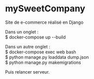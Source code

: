 # mySweetCompany
Site de e-commerce réalisé en Django

Dans un onglet :  
$ docker-compose up --build  

Dans un autre onglet :  
$ docker-compose exec web bash  
$ python manage.py loaddata dump.json  
$ python manage.py makemigrations  

Puis relancer serveur.
